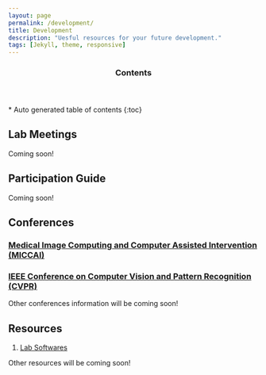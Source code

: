 ```yaml
---
layout: page
permalink: /development/
title: Development
description: "Uesful resources for your future development."
tags: [Jekyll, theme, responsive]
---
```


<section id="table-of-contents" class="toc">
  <header>
    <h3 >Contents</h3>
  </header>
<div id="drawer" markdown="1">
*  Auto generated table of contents
{:toc}
</div>
</section><!-- /#table-of-contents -->

## Lab Meetings
Coming soon!


## Participation Guide
Coming soon!


## Conferences

### [Medical Image Computing and Computer Assisted Intervention (MICCAI)](www.miccai.org)
### [IEEE Conference on Computer Vision and Pattern Recognition (CVPR)](www.pamitc.org/cvpr14)

Other conferences information will be coming soon!


## Resources
1. [Lab Softwares](http://bkandel.github.io/PICSL_Howto//lab-software/)

Other resources will be coming soon!


